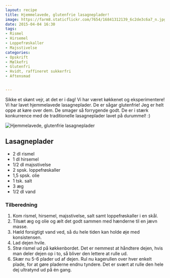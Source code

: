 ```yaml
---
layout: recipe
title: Hjemmelavede, glutenfrie lasagneplader!
image: https://farm8.staticflickr.com/7654/16841312139_6c2de3c6a7_n.jpg
date: 2015-04-04 16:30
tags:
- Rismel
- Hirsemel
- Loppefrøskaller
- Majsstivelse
categories:
- Opskrift
- Mælkefri
- Glutenfri
- Hvidt, raffineret sukkerfri
- Aftensmad


---
```

Sikke et skønt vejr, at det er i dag! Vi har været køkkenet og eksperimentere! Vi har lavet hjemmelavede lasagneplader. De er sågar glutenfrie! Jeg er helt oppe at køre over dem. De smager så forrygende godt. De er i stærk konkurrence med de traditionelle lasagneplader lavet på durummel! :)

![Hjemmelavede, glutenfrie lasagneplader](https://farm8.staticflickr.com/7654/16841312139_3df967178c_o.png) 




## Lasagneplader
- 2 dl rismel
- 1 dl hirsemel
- 1/2 dl majsstivelse
- 2 spsk. loppefrøskaller 
- 1,5 spsk. olie
- 1 tsk. salt
- 3 æg
- 1/2 dl vand



### Tilberedning
1. Kom rismel, hirsemel, majsstivelse, salt samt loppefrøskaller i en skål.
2. Tilsæt æg og olie og ælt det godt sammen med hænderne til en jævn masse. 
3. Hæld forsigtigt vand ved, så du hele tiden kan holde øje med konsistensen. 
4. Lad dejen hvile. 
5. Strø rismel ud på køkkenbordet. Det er nemmest at håndtere dejen, hvis man deler dejen op i to, så bliver den lettere at rulle ud. 
6. Skær nu 5-6 plader ud af dejen. Rul nu kagerullen over hver enkelt plade, for at gøre pladerne endnu tyndere. Det er svært at rulle den hele dej ultratynd ud på én gang.














